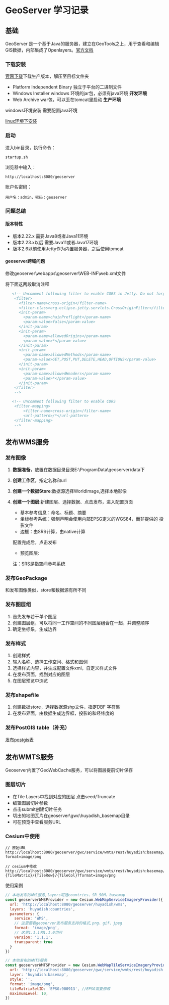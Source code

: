 # GeoServer 学习记录

## 基础

GeoServer 是一个基于Java的服务器，建立在GeoTools之上，用于查看和编辑GIS数据，内部集成了Openlayers。[官方文档](https://docs.geoserver.org/)

### 下载安装

[官网下载](https://sourceforge.net/projects/geoserver/files/)下载生产版本，解压至目标文件夹

- Platform Independent Binary 独立于平台的二进制文件
- Windows Installer windows 环境的jar包，必须有java环境 **开发环境**
- Web Archive  war包，可以丢在tomcat里启动  **生产环境**

windows环境安装 需要配置java环境

[linux环境下安装](https://docs.geoserver.org/latest/en/user/installation/linux.html)

### 启动

进入bin目录，执行命令：

```
startup.sh
```

浏览器中输入：

```
http://localhost:8080/geoserver
```

账户名密码：

```
用户名：admin，密码：geoserver
```

### 问题总结

#### 版本特性

- 版本2.22.x 需要Java8或者Java11环境
- 版本2.23.x以后 需要Java11或者Java17环境
- 版本2.6以前使用Jetty作为内置服务器，之后使用tomcat

#### geoserver跨域问题

修改geoserver\webapps\geoserver\WEB-INF\web.xml文件

将下面这两段取消注释

```xml
   <!-- Uncomment following filter to enable CORS in Jetty. Do not forget the second config block further down.
    <filter>
      <filter-name>cross-origin</filter-name>
      <filter-class>org.eclipse.jetty.servlets.CrossOriginFilter</filter-class>
      <init-param>
        <param-name>chainPreflight</param-name>
        <param-value>false</param-value>
      </init-param>
      <init-param>
        <param-name>allowedOrigins</param-name>
        <param-value>*</param-value>
      </init-param>
      <init-param>
        <param-name>allowedMethods</param-name>
        <param-value>GET,POST,PUT,DELETE,HEAD,OPTIONS</param-value>
      </init-param>
      <init-param>
        <param-name>allowedHeaders</param-name>
        <param-value>*</param-value>
      </init-param>
    </filter>
    -->

   <!-- Uncomment following filter to enable CORS
    <filter-mapping>
        <filter-name>cross-origin</filter-name>
        <url-pattern>/*</url-pattern>
    </filter-mapping>
    -->
```



## 发布WMS服务

### 发布图像

1. **数据准备**，放置在数据目录目录E:\ProgramData\geoserver\data下

2. **创建工作区**，指定名称和url

3. **创建一个数据Store**:数据源选择WorldImage,选择本地影像

4. **创建一个图层**:新建图层、选择数据、点击发布，进入配置页面

   - 基本参考信息：命名、标题、摘要
   - 坐标参考系统：强制声明会使用内部EPSG定义的WGS84，而非提供的 投影文件
   - 边框：由SRS计算，由native计算

   配置完成后，点击发布

   - 预览图层:

   注：SRS是指空间参考系统

### 发布GeoPackage

和发布图像类似，store和数据源有所不同

### 发布图层组

1. 首先发布若干单个图层
2. 创建图层组，可以将同一工作空间的不同图层组合在一起，并调整顺序
3. 确定坐标系，生成边界

### 发布样式

1. 创建样式
2. 输入名称、选择工作空间、格式和图例
3. 选择样式内容，并生成配置文件xml，自定义样式文件
4. 在发布页面，找到对应的图层
5. 在图层预览中浏览

### 发布shapefile

1. 创建数据store，选择数据源shp文件，指定DBF 字符集
2. 在发布界面，由数据生成边界框，投影的和经纬度的

### 发布PostGIS table（补充）



[发布postgis表](https://docs.geoserver.org/latest/en/user/gettingstarted/postgis-quickstart/index.html)

## 发布WMTS服务

Geoserver内置了GeoWebCache服务，可以将图层提前切片保存

### 图层切片

- 在Tile Layers中找到对应的图层 点击seed/Truncate
- 编辑图层切片参数
- 点击submit创建切片任务
- 切出的地图瓦片在geoserver\gwc\huyadish_basemap目录
- 可在预览中查看服务URL

### Cesium中使用

```
// 原始URL
http://localhost:8080/geoserver/gwc/service/wmts/rest/huyadish:basemap/{style}/{TileMatrixSet}/{TileMatrix}/{TileRow}/{TileCol}?format=image/png

// cesium中修改
http://localhost:8080/geoserver/gwc/service/wmts/rest/huyadish:basemap/{style}/{TileMatrixSet}/{TileMatrixSet}:{TileMatrix}/{TileRow}/{TileCol}?format=image/png
```

使用案例

```js
// 本地发布的WMS服务,layers可选countries、SR_50M、basemap
const geoserverWMSProvider = new Cesium.WebMapServiceImageryProvider({
  url: 'http://localhost:8080/geoserver/huyadish/wms',
  layers: 'huyadish:countries',
  parameters: {
    service: 'WMS',
    // 这里要看geoserver发布服务支持的格式,png、gif、jpeg
    format: 'image/png', 
    // 这里1.1.1和1.1.0均可
    version: '1.1.1', 
    transparent: true
  }
})

// 本地发布的WMTS服务
const geoserverWMTSProvider = new Cesium.WebMapTileServiceImageryProvider({
  url: 'http://localhost:8080/geoserver/gwc/service/wmts/rest/huyadish:basemap/{style}/{TileMatrixSet}/{TileMatrixSet}:{TileMatrix}/{TileRow}/{TileCol}?format=image/png',
  layer: 'huyadish:basemap',
  style: '',
  format: 'image/png',
  tileMatrixSetID: 'EPSG:900913', //EPSG需要修改
  maximumLevel: 10,
})
```

